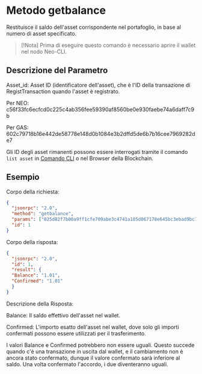 # Metodo getbalance

Restituisce il saldo dell'asset corrispondente nel portafoglio, in base al numero di asset specificato.

> [!Nota]
> Prima di eseguire questo comando è necessario aprire il wallet nel nodo Neo-CLI.

## Descrizione del Parametro

Asset_id: Asset ID (identificatore dell'asset), che è l'ID della transazione di RegistTransaction quando l'asset è registrato.

Per NEO: c56f33fc6ecfcd0c225c4ab356fee59390af8560be0e930faebe74a6daff7c9b

Per GAS: 602c79718b16e442de58778e148d0b1084e3b2dffd5de6b7b16cee7969282de7

Gli ID degli asset rimanenti possono essere interrogati tramite il comando `list asset` in [Comando CLI](../cli.md) o nel Browser della Blockchain.

## Esempio 

Corpo della richiesta:

```json
{
  "jsonrpc": "2.0",
  "method": "getbalance",
  "params": ["025d82f7b00a9ff1cfe709abe3c4741a105d067178e645bc3ebad9bc79af47d4"],
  "id": 1
}
```

Corpo della risposta:

```json
{
  "jsonrpc": "2.0",
  "id": 1,
  "result": {
  "Balance": "1.01",
  "Confirmed": "1.01"
  }
}
```

Descrizione della Risposta:

Balance: Il saldo effettivo dell'asset nel wallet.

Confirmed: L'importo esatto dell'asset nel wallet, dove solo gli importi confermati possono essere utilizzati per il trasferimento.

I valori Balance e Confirmed potrebbero non essere uguali. Questo succede quando c'è una transazione in uscita dal wallet, e il cambiamento non è ancora stato confermato, dunque il valore confermato sarà inferiore al saldo. Una volta confermato l'accordo, i due diventeranno uguali.
